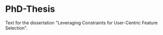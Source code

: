 # PhD-Thesis
Text for the dissertation "Leveraging Constraints for User-Centric Feature Selection".
